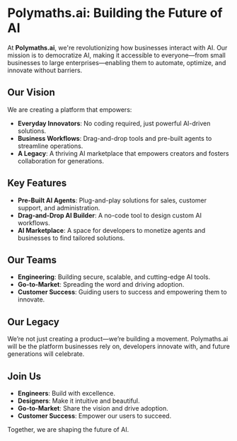 # Polymaths.ai: Building the Future of AI

At **Polymaths.ai**, we're revolutionizing how businesses interact with AI. Our mission is to democratize AI, making it accessible to everyone—from small businesses to large enterprises—enabling them to automate, optimize, and innovate without barriers.

## Our Vision
We are creating a platform that empowers:
- **Everyday Innovators**: No coding required, just powerful AI-driven solutions.
- **Business Workflows**: Drag-and-drop tools and pre-built agents to streamline operations.
- **A Legacy**: A thriving AI marketplace that empowers creators and fosters collaboration for generations.

## Key Features
- **Pre-Built AI Agents**: Plug-and-play solutions for sales, customer support, and administration.
- **Drag-and-Drop AI Builder**: A no-code tool to design custom AI workflows.
- **AI Marketplace**: A space for developers to monetize agents and businesses to find tailored solutions.

## Our Teams
- **Engineering**: Building secure, scalable, and cutting-edge AI tools.
- **Go-to-Market**: Spreading the word and driving adoption.
- **Customer Success**: Guiding users to success and empowering them to innovate.

## Our Legacy
We’re not just creating a product—we’re building a movement. Polymaths.ai will be the platform businesses rely on, developers innovate with, and future generations will celebrate.

## Join Us
- **Engineers**: Build with excellence.  
- **Designers**: Make it intuitive and beautiful.  
- **Go-to-Market**: Share the vision and drive adoption.  
- **Customer Success**: Empower our users to succeed.

Together, we are shaping the future of AI.
